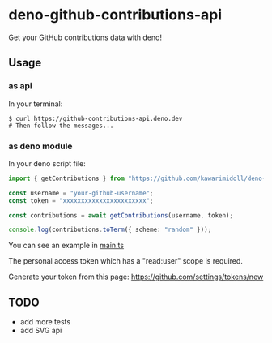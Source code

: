 # deno-github-contributions-api

Get your GitHub contributions data with deno!

## Usage

### as api

In your terminal:

```
$ curl https://github-contributions-api.deno.dev
# Then follow the messages...
```

### as deno module

In your deno script file:

```ts
import { getContributions } from "https://github.com/kawarimidoll/deno-github-contributions-api/raw/main/mod.ts";

const username = "your-github-username";
const token = "xxxxxxxxxxxxxxxxxxxxxxx";

const contributions = await getContributions(username, token);

console.log(contributions.toTerm({ scheme: "random" }));
```

You can see an example in
[main.ts](https://github.com/kawarimidoll/deno-github-contributions-api/blob/main/main.ts)

The personal access token which has a "read:user" scope is required.

Generate your token from this page: https://github.com/settings/tokens/new

## TODO

- add more tests
- add SVG api
